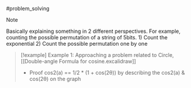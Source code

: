 #problem_solving 
>[!note]
>Basically explaining something in 2 different perspectives. For example, counting the possible permutation of a string of 5bits. 1) Count the exponential 2) Count the possible permutation one by one


>[!example] Example 1: Approaching a problem related to Circle,  [[Double-angle Formula for cosine.excalidraw]]
>- Proof cos2(a) == 1/2 * (1 + cos(2θ)) by describing the cos2(a) &  cos(2θ) on the graph 
